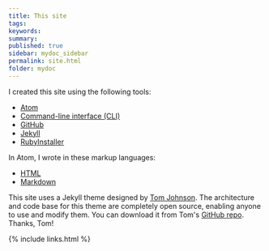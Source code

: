```yaml
---
title: This site
tags:
keywords:
summary:
published: true
sidebar: mydoc_sidebar
permalink: site.html
folder: mydoc
---
```


I created this site using the following tools:
* [Atom](https://atom.io/)
* [Command-line interface (CLI)](https://en.wikipedia.org/wiki/Command-line_interface)
* [GitHub](https://github.com/features)
* [Jekyll](https://jekyllrb.com/)
* [RubyInstaller](https://rubyinstaller.org/about/)

In Atom, I wrote in these markup languages:
* [HTML](https://html.com/)
* [Markdown](https://www.markdownguide.org/)

This site uses a Jekyll theme designed by [Tom Johnson](https://idratherbewriting.com/aboutme/). The architecture and code base for this theme are completely open source, enabling anyone to use and modify them. You can download it from Tom's [GitHub repo](https://github.com/tomjoht/documentation-theme-jekyll). Thanks, Tom!

{% include links.html %}
